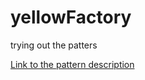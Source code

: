 # yellowFactory
trying out the patters

[Link to the pattern description](https://refactoring.guru/design-patterns/factory-method)

